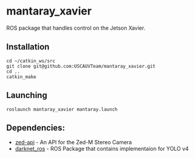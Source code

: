 # mantaray_xavier
ROS package that handles control on the Jetson Xavier.

## Installation

```
cd ~/catkin_ws/src
git clone git@github.com:USCAUVTeam/mantaray_xavier.git
cd ..
catkin_make
```

## Launching

```
roslaunch mantaray_xavier mantaray.launch
```

## Dependencies:
* [zed-api](https://www.stereolabs.com/docs/app-development/cpp/linux/) - An API for the Zed-M Stereo Camera
* [darknet_ros](https://github.com/leggedrobotics/darknet_ros) - ROS Package that contains implementaion for YOLO v4